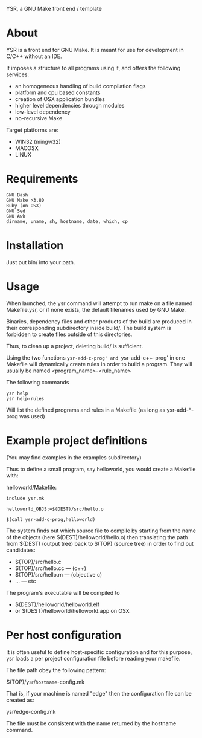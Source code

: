 YSR, a GNU Make front end / template

# About

YSR is a front end for GNU Make. It is meant for use for development in C/C++ without an IDE.

It imposes a structure to all programs using it, and offers the following services:

* an homogeneous handling of build compilation flags
* platform and cpu based constants
* creation of OSX application bundles
* higher level dependencies through modules
* low-level dependency
* no-recursive Make

Target platforms are:

* WIN32 (mingw32)
* MACOSX
* LINUX

# Requirements
	GNU Bash
	GNU Make >3.80
	Ruby (on OSX)
	GNU Sed
	GNU Awk
	dirname, uname, sh, hostname, date, which, cp

# Installation

Just put bin/ into your path.

# Usage

When launched, the ysr command will attempt to run make on a file named Makefile.ysr, or if none exists, the default filenames used by GNU Make.

Binaries, dependency files and other products of the build are produced in their corresponding subdirectory inside build/. The build system is forbidden to create files outside of this directories.

Thus, to clean up a project, deleting build/ is sufficient.

Using the two functions `ysr-add-c-prog' and `ysr-add-c++-prog' in one Makefile will dynamically create rules in order to build a program. They will usually be named
      <program_name>-<rule_name>

The following commands

	ysr help
	ysr help-rules

Will list the defined programs and rules in a Makefile (as long as ysr-add-*-prog was used)

# Example project definitions

(You may find examples in the examples subdirectory)

Thus to define a small program, say helloworld, you would create a Makefile with:

helloworld/Makefile:

	include ysr.mk

	helloworld_OBJS:=$(DEST)/src/hello.o

	$(call ysr-add-c-prog,helloworld)

The system finds out which source file to compile by starting from the name of the objects (here $(DEST)/helloworld/hello.o) then
translating the path from $(DEST) (output tree) back to $(TOP) (source tree) in order to find out candidates:

* $(TOP)/src/hello.c
* $(TOP)/src/hello.cc — (c++)
* $(TOP)/src/hello.m  — (objective c)
* ... — etc

The program's executable will be compiled to

* $(DEST)/helloworld/helloworld.elf
* or $(DEST)/helloworld/helloworld.app on OSX

# Per host configuration

It is often useful to define host-specific configuration and for this purpose, ysr loads a per project configuration file before reading your makefile.

The file path obey the following pattern:

  $(TOP)/ysr/`hostname`-config.mk

That is, if your machine is named "edge" then the configuration file can be created as:

  ysr/edge-config.mk

The file must be consistent with the name returned by the hostname command.
